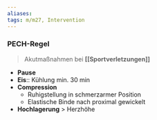 ```yaml
---
aliases: 
tags: m/m27, Intervention
---
```

### PECH-Regel
> Akutmaßnahmen bei **[[Sportverletzungen]]**
- **Pause**
- **Eis**:: Kühlung min. 30 min
- **Compression**
	- Ruhigstellung in schmerzarmer Position
	- Elastische Binde nach proximal gewickelt
- **Hochlagerung** > Herzhöhe